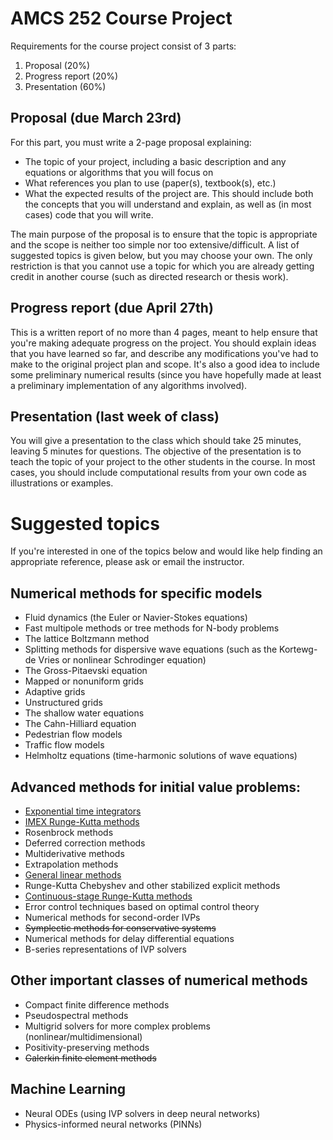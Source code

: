 # AMCS 252 Course Project

Requirements for the course project consist of 3 parts:

1. Proposal (20%)
2. Progress report (20%)
3. Presentation (60%)

## Proposal (due March 23rd)
For this part, you must write a 2-page proposal explaining:
  - The topic of your project, including a basic description and any equations or algorithms that you will focus on
  - What references you plan to use (paper(s), textbook(s), etc.)
  - What the expected results of the project are.  This should include both the concepts that you will understand and explain, as well as (in most cases) code that you will write.

The main purpose of the proposal is to ensure that the topic is appropriate and the scope is neither too simple nor too extensive/difficult.  A list of suggested
topics is given below, but you may choose your own.  The only restriction is that you cannot use a topic for which you are already getting credit
in another course (such as directed research or thesis work).

## Progress report (due April 27th)
This is a written report of no more than 4 pages, meant to help ensure that you're making adequate progress on the project.
You should explain ideas that you have learned so far, and describe any modifications you've had to make to the original project plan and scope.
It's also a good idea to include some preliminary numerical results (since you have hopefully made at least a preliminary implementation
of any algorithms involved).

## Presentation (last week of class)
You will give a presentation to the class which should take 25 minutes, leaving 5 minutes for questions.  The objective of the presentation is to teach
the topic of your project to the other students in the course.  In most cases, you should include computational results from your own code as illustrations
or examples.


# Suggested topics

If you're interested in one of the topics below and would like help finding an appropriate reference,
please ask or email the instructor.

## Numerical methods for specific models
  - Fluid dynamics (the Euler or Navier-Stokes equations)
  - Fast multipole methods or tree methods for N-body problems 
  - The lattice Boltzmann method 
  - Splitting methods for dispersive wave equations (such as the Kortewg-de Vries or nonlinear Schrodinger equation) 
  - The Gross-Pitaevski equation 
  - Mapped or nonuniform grids
  - Adaptive grids 
  - Unstructured grids 
  - The shallow water equations
  - The Cahn-Hilliard equation 
  - Pedestrian flow models 
  - Traffic flow models
  - Helmholtz equations (time-harmonic solutions of wave equations) 
   
## Advanced methods for initial value problems:
  - [Exponential time integrators](https://www.cambridge.org/core/journals/acta-numerica/article/exponential-integrators/8ED12FD70C2491C4F3FB7A0ACF922FCD)
  - [IMEX Runge-Kutta methods](https://www.sciencedirect.com/science/article/pii/S0168927497000561)
  - Rosenbrock methods
  - Deferred correction methods
  - Multiderivative methods
  - Extrapolation methods
  - [General linear methods](https://www.cambridge.org/core/journals/acta-numerica/article/general-linear-methods/68B6D07A0CBC9AC5DE06ED4048A22A3F)
  - Runge-Kutta Chebyshev and other stabilized explicit methods
  - [Continuous-stage Runge-Kutta methods](https://www.mdpi.com/2075-1680/11/5/192)
  - Error control techniques based on optimal control theory
  - Numerical methods for second-order IVPs
  - ~~Symplectic methods for conservative systems~~
  - Numerical methods for delay differential equations
  - B-series representations of IVP solvers

## Other important classes of numerical methods
  - Compact finite difference methods 
  - Pseudospectral methods
  - Multigrid solvers for more complex problems (nonlinear/multidimensional) 
  - Positivity-preserving methods
  - ~~Galerkin finite element methods~~

## Machine Learning
  - Neural ODEs (using IVP solvers in deep neural networks)
  - Physics-informed neural networks (PINNs)
